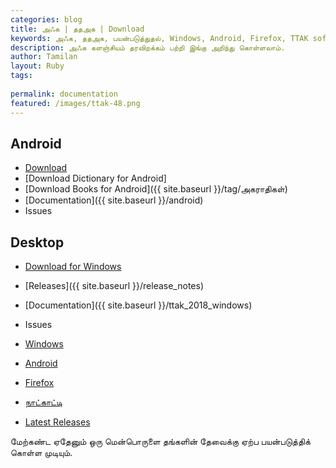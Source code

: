 ```yaml
---
categories: blog
title: அ‍ஃக | ததஅக | Download
keywords: அ‍ஃக, ததஅக, பயன்படுத்துதல், Windows, Android, Firefox, TTAK softwares
description: அ‍ஃக களஞ்சியம் தரவிறக்கம் பற்றி இங்கு அறிந்து கொள்ளலாம்.
author: Tamilan
layout: Ruby
tags: 
 
permalink: documentation
featured: /images/ttak-48.png
---
```

## Android
- [Download](https://github.com/ThaniThamizhAkarathiKalanjiyam/win_ttak/raw/ttak_apk/ttak_287.apk)
- [Download Dictionary for Android]
- [Download Books for Android]({{ site.baseurl }}/tag/அகராதிகள்)
- [Documentation]({{ site.baseurl }}/android)
- Issues
## Desktop
- [Download for Windows](https://github.com/ThaniThamizhAkarathiKalanjiyam/win_ttak/archive/master.zip)
- [Releases]({{ site.baseurl }}/release_notes)
- [Documentation]({{ site.baseurl }}/ttak_2018_windows)
- Issues

- [Windows](ttak_2018_windows)
- [Android](android)
- [Firefox](https://addons.mozilla.org/en-US/firefox/addon/thanithamizhakarathikalanjiyam/)
- [நாட்காட்டி](ttak_date_time)
- [Latest Releases](release_notes)

மேற்கண்ட ஏதேனும் ஒரு மென்பொருளை தங்களின் தேவைக்கு ஏற்ப பயன்படுத்திக் கொள்ள முடியும்.

